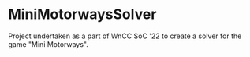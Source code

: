 # MiniMotorwaysSolver
Project undertaken as a part of WnCC SoC '22 to create a solver for the game "Mini Motorways".
